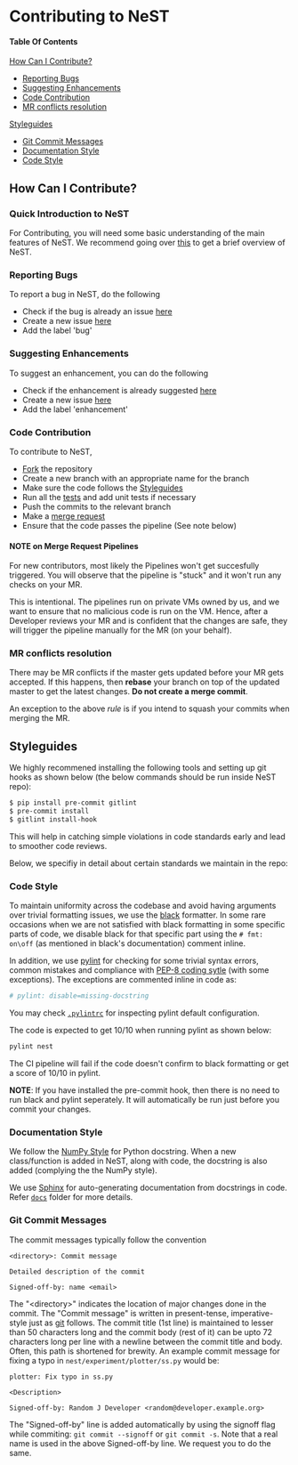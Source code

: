 # Contributing to NeST

#### Table Of Contents
[How Can I Contribute?](#how-can-i-contribute)
  * [Reporting Bugs](#reporting-bugs)
  * [Suggesting Enhancements](#suggesting-enhancements)
  * [Code Contribution](#code-contribution)
  * [MR conflicts resolution](#mr-conflicts-resolution)

[Styleguides](#styleguides)
  * [Git Commit Messages](#git-commit-messages)
  * [Documentation Style](#documentation-style)
  * [Code Style](#code-style)

## How Can I Contribute?

### Quick Introduction to NeST

For Contributing, you will need some basic understanding of the main features
of NeST. We recommend going over [this](https://blog.apnic.net/2020/09/18/nest-a-simpleefficient-tool-to-study-congestion-control/)
to get a brief overview of NeST.

### Reporting Bugs

To report a bug in NeST, do the following

* Check if the bug is already an issue [here](https://gitlab.com/nitk-nest/nest/-/issues?scope=all&utf8=%E2%9C%93&state=opened&label_name[]=bug)
* Create a new issue [here](https://gitlab.com/nitk-nest/nest/-/issues/new?issue%5Bassignee_id%5D=&issue%5Bmilestone_id%5D=)
* Add the label 'bug'

### Suggesting Enhancements

To suggest an enhancement, you can do the following

* Check if the enhancement is already suggested
[here](https://gitlab.com/nitk-nest/nest/-/issues?scope=all&utf8=%E2%9C%93&state=opened&label_name[]=enhancement)
* Create a new issue [here](https://gitlab.com/nitk-nest/nest/-/issues/new?issue%5Bassignee_id%5D=&issue%5Bmilestone_id%5D=)
* Add the label 'enhancement'

### Code Contribution

To contribute to NeST,

* [Fork](https://docs.gitlab.com/ee/gitlab-basics/fork-project.html) the repository
* Create a new branch with an appropriate name for the branch
* Make sure the code follows the  [Styleguides](#styleguides)
* Run all the [tests](./README.md#unit-tests) and add unit tests if necessary
* Push the commits to the relevant branch
* Make a [merge request](https://gitlab.com/nitk-nest/nest/-/merge_requests/new)
* Ensure that the code passes the pipeline (See note below)

#### NOTE on Merge Request Pipelines

For new contributors, most likely the Pipelines won't get succesfully triggered.
You will observe that the pipeline is "stuck" and it won't run any checks on your MR.

This is intentional. The pipelines run on private VMs owned by us, and we
want to ensure that no malicious code is run on the VM. Hence, after a
Developer reviews your MR and is confident that the changes are safe,
they will trigger the pipeline manually for the MR (on your behalf).

### MR conflicts resolution

There may be MR conflicts if the master gets updated before your MR
gets accepted. If this happens, then **rebase** your branch on top of the updated
master to get the latest changes. **Do not create a merge commit**.

An exception to the above *rule* is if you intend to squash your commits
when merging the MR.

## Styleguides

We highly recommened installing the following tools and setting up git
hooks as shown below (the below commands should be run inside NeST repo):

```sh
$ pip install pre-commit gitlint
$ pre-commit install
$ gitlint install-hook
```

This will help in catching simple violations in code standards early and
lead to smoother code reviews.

Below, we specifiy in detail about certain standards we maintain in the repo:

### Code Style

To maintain uniformity across the codebase and avoid having arguments over
trivial formatting issues, we use the [black](https://github.com/psf/black)
formatter. In some rare occasions when we are not satisfied with black formatting
in some specific parts of code, we disable black for that specific part
using the ```# fmt: on\off``` (as mentioned in black's documentation) comment inline.

In addition, we use [pylint](https://www.pylint.org/) for
checking for some trivial syntax errors, common mistakes and compliance with
[PEP-8 coding sytle](https://www.python.org/dev/peps/pep-0008/) (with some exceptions).
The exceptions are commented inline in code as:

```python
# pylint: disable=missing-docstring
```

You may check [`.pylintrc`](.pylintrc) for inspecting pylint default configuration.

The code is expected to get 10/10 when running pylint as shown below:

```bash
pylint nest
```

The CI pipeline will fail if the code doesn't confirm to black formatting
or get a score of 10/10 in pylint.

**NOTE**: If you have installed the pre-commit hook, then there is no need to
run black and pylint seperately. It will automatically be run just before you commit
your changes.

### Documentation Style

We follow the [NumPy Style](https://www.sphinx-doc.org/en/master/usage/extensions/example_numpy.html)
for Python docstring. When a new class/function is added in NeST, along with code, the
docstring is also added (complying the the NumPy style).

We use [Sphinx](https://www.sphinx-doc.org/en/master/) for auto-generating
documentation from docstrings in code. Refer [`docs`](./docs) folder for more details.

### Git Commit Messages

The commit messages typically follow the convention

```
<directory>: Commit message

Detailed description of the commit

Signed-off-by: name <email>
```

The "\<directory\>" indicates the location of major changes done in the commit.
The "Commit message" is written in present-tense, imperative-style
just as [git](https://git-scm.com/docs/SubmittingPatches#describe-changes) follows.
The commit title (1st line) is maintained to lesser than 50 characters
long and the commit body (rest of it) can be upto 72 characters long per line
with a newline between the commit title and body.
Often, this path is shortened for brewity. An example commit message for fixing
a typo in `nest/experiment/plotter/ss.py` would be:

```git
plotter: Fix typo in ss.py

<Description>

Signed-off-by: Random J Developer <random@developer.example.org>
```

The "Signed-off-by" line is added automatically by using the signoff flag while commiting:
`git commit --signoff` or `git commit -s`. Note that a real name is used in the above
Signed-off-by line. We request you to do the same.
